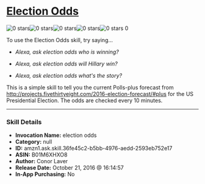 # [Election Odds](http://alexa.amazon.com/#skills/amzn1.ask.skill.36fe45c2-b5bb-4976-aedd-2593eb752e17)
![0 stars](../../images/ic_star_border_black_18dp_1x.png)![0 stars](../../images/ic_star_border_black_18dp_1x.png)![0 stars](../../images/ic_star_border_black_18dp_1x.png)![0 stars](../../images/ic_star_border_black_18dp_1x.png)![0 stars](../../images/ic_star_border_black_18dp_1x.png) 0

To use the Election Odds skill, try saying...

* *Alexa, ask election odds who is winning?*

* *Alexa, ask election odds will Hillary win?*

* *Alexa, ask election odds what's the story?*

This is a simple skill to tell you the current Polls-plus forecast from http://projects.fivethirtyeight.com/2016-election-forecast/#plus for the US Presidential Election. The odds are checked every 10 minutes.

***

### Skill Details

* **Invocation Name:** election odds
* **Category:** null
* **ID:** amzn1.ask.skill.36fe45c2-b5bb-4976-aedd-2593eb752e17
* **ASIN:** B01M6XHXO8
* **Author:** Conor Laver
* **Release Date:** October 21, 2016 @ 16:14:57
* **In-App Purchasing:** No
